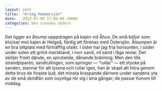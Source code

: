 ```yaml
---
layout: post
title:  "Kring Hammarsjön"
date:   2022-07-09 17:04:00 +0000
categories: Den svenska södern
---
```


Det ligger en ålsump upppdragen på kajen vid Åhus. De små böljor som kluckar mot kajen är Helgeå, färdig att förenas med Östersjön. Ålsumpen är en bra sittplats med förträfflig utsikt. I öster har jag fria horisonten, i söder under solen ett grönt marskland, i norr sand, vit sand i låga revlar. Det sköljer friskt därute, en sprutande, dånande bränning. Men den lille strandpiparen, sandrullingen, som springer &mdash; &#8220;rullar&#8221; &mdash; ett stycke på sanden, stannar för att lyssna och rullar igen, han är skapt att höra genom detta brus de finaste ljud, det minsta kraspande därnere under sandens yta av de små skridfän som osynliga rör sig i sina gångar; de passar honom till middag.
